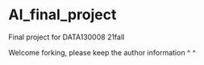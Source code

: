 # AI_final_project
Final project for DATA130008 21fall

Welcome forking, please keep the author information ^ ^
